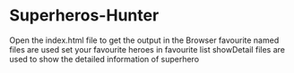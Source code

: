 # Superheros-Hunter
Open the index.html file to get the output in the Browser
favourite named files are used set your favourite heroes in favourite list
showDetail files are used to show the detailed information of superhero
